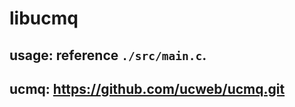 libucmq
==========


usage: reference `./src/main.c`.
---------------------------------------

ucmq: https://github.com/ucweb/ucmq.git
---------------------------------------
